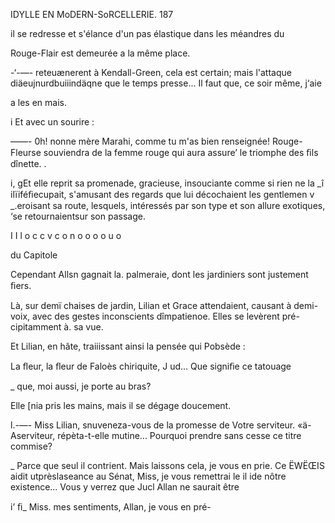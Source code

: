  
  

  IDYLLE EN MoDERN-SoRCELLERIE.     187

 il se redresse et s'élance d'un pas élastique dans les méandres du

Rouge-Flair est demeurée a la même place.

-‘-—-  reteuænerent à Kendall-Green, cela est certain; mais l'attaque
diäeujnurdbuiiindäqne que le temps presse... Il faut que, ce soir même, j‘aie

a  les en mais.

i Et avec un sourire :

——- 0h! nonne mère Marahi, comme tu m'as bien renseignée! Rouge-
Fleurse souviendra de la femme rouge qui aura assure’ le triomphe des ﬁls
dînette. .

i, gEt elle reprit sa promenade, gracieuse, insouciante comme si rien ne la
_î ilïiféﬁecupait, s'amusant des regards que lui décochaient les gentlemen
v _.eroisant sa route, lesquels, intéressés par son type et son allure exotiques,
‘se retournaientsur son passage.

I I l o c c v c o n o o o o u o

du Capitole

Cependant Allsn gagnait la. palmeraie, dont les jardiniers
sont justement ﬁers.

Là, sur demï chaises de jardin, Lilian et Grace attendaient, causant à
demi-voix, avec des gestes inconscients dîmpatienoe. Elles se levèrent pré-
cipitamment à. sa vue.

Et Lilian, en hâte, traiiissant ainsi la pensée qui Pobsède :

 La ﬂeur, la ﬂeur de Faloès chiriquite, J ud... Que signiﬁe ce tatouage

_ que, moi aussi, je porte au bras?

 Elle [nia pris les mains, mais il se dégage doucement.

 l.-—- Miss Lilian, snuveneza-vous de la promesse de Votre serviteur.
«ä-Aserviteur, répèta-t-elle mutine... Pourquoi prendre sans cesse ce titre
commise?

_  Parce que seul il contrient. Mais laissons cela, je vous en prie. Ce
 ËWËŒIS aidit utprèslaseance au Sénat, Miss, je vous remettrai le
il ide nôtre existence... Vous y verrez que Jucl Allan ne saurait être

  

    
 
  

i’ ﬁ_  Miss.
 mes sentiments, Allan, je vous en pré-

